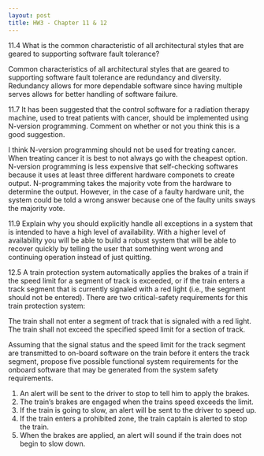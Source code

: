 ```yaml
---
layout: post
title: HW3 - Chapter 11 & 12
---
```

11.4 What is the common characteristic of all architectural styles that are geared to supporting software fault tolerance? 

Common characteristics of all architectural styles that are geared to supporting software fault tolerance are redundancy and diversity. Redundancy allows for more dependable software since having multiple serves allows for better handling of software failure.

11.7 It has been suggested that the control software for a radiation therapy machine, used to treat patients with cancer, should be implemented using N-version programming. Comment on whether or not you think this is a good suggestion. 

I think N-version programming should not be used for treating cancer. When treating cancer it is best to not always go with the cheapest option. N-version programming is less expensive that self-checking softwares because it uses at least three different hardware componets to create output. N-programming takes the majority vote from the hardware to determine the output. However, in the case of a faulty hardware unit, the system could be told a wrong answer because one of the faulty units sways the majority vote.

11.9 Explain why you should explicitly handle all exceptions in a system that is intended to have a high level of availability. 
With a higher level of availability you will be able to build a robust system that will be able to recover quickly by telling the user that something went wrong and continuing operation instead of just quitting. 

12.5 A train protection system automatically applies the brakes of a train if the speed limit for a segment of track is exceeded, or if the train enters a track segment that is currently signaled with a red light (i.e., the segment should not be entered). There are two critical-safety requirements for this train protection system: 

The train shall not enter a segment of track that is signaled with a red light. 
The train shall not exceed the specified speed limit for a section of track. 

Assuming that the signal status and the speed limit for the track segment are transmitted to on-board software on the train before it enters the track segment, propose five possible functional system requirements for the onboard software that may be generated from the system safety requirements. 

1.	An alert will be sent to the driver to stop to tell him to apply the brakes.
2.	The train’s brakes are engaged when the trains speed exceeds the limit.
3.	If the train is going to slow, an alert will be sent to the driver to speed up.
4.	If the train enters a prohibited zone, the train captain is alerted to stop the train.
5.	When the brakes are applied, an alert will sound if the train does not begin to slow down.

